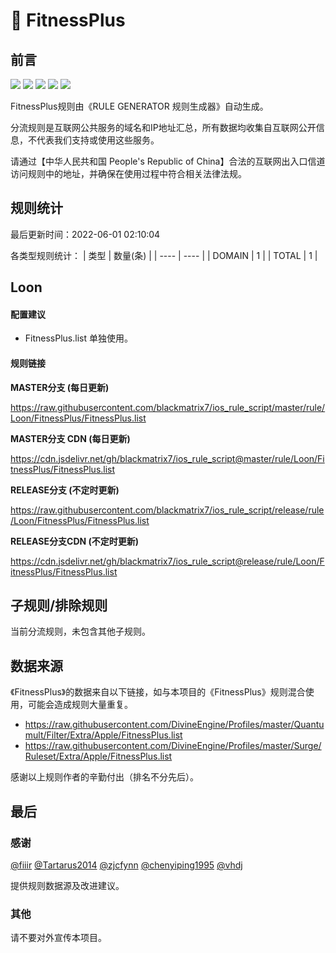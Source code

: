 # 🧸 FitnessPlus

## 前言

![](https://shields.io/badge/-移除重复规则-ff69b4) ![](https://shields.io/badge/-DOMAIN与DOMAIN--SUFFIX合并-green) ![](https://shields.io/badge/-DOMAIN--SUFFIX间合并-critical) ![](https://shields.io/badge/-DOMAIN--SUFFIX与DOMAIN--KEYWORD合并-blue) ![](https://shields.io/badge/-IP--CIDR(6)合并-blueviolet) 

FitnessPlus规则由《RULE GENERATOR 规则生成器》自动生成。

分流规则是互联网公共服务的域名和IP地址汇总，所有数据均收集自互联网公开信息，不代表我们支持或使用这些服务。

请通过【中华人民共和国 People's Republic of China】合法的互联网出入口信道访问规则中的地址，并确保在使用过程中符合相关法律法规。

## 规则统计

最后更新时间：2022-06-01 02:10:04

各类型规则统计：
| 类型 | 数量(条)  | 
| ---- | ----  |
| DOMAIN | 1  | 
| TOTAL | 1  | 


## Loon 

#### 配置建议
- FitnessPlus.list 单独使用。

#### 规则链接
**MASTER分支 (每日更新)**

https://raw.githubusercontent.com/blackmatrix7/ios_rule_script/master/rule/Loon/FitnessPlus/FitnessPlus.list

**MASTER分支 CDN (每日更新)**

https://cdn.jsdelivr.net/gh/blackmatrix7/ios_rule_script@master/rule/Loon/FitnessPlus/FitnessPlus.list

**RELEASE分支 (不定时更新)**

https://raw.githubusercontent.com/blackmatrix7/ios_rule_script/release/rule/Loon/FitnessPlus/FitnessPlus.list

**RELEASE分支CDN (不定时更新)**

https://cdn.jsdelivr.net/gh/blackmatrix7/ios_rule_script@release/rule/Loon/FitnessPlus/FitnessPlus.list

## 子规则/排除规则


当前分流规则，未包含其他子规则。

## 数据来源

《FitnessPlus》的数据来自以下链接，如与本项目的《FitnessPlus》规则混合使用，可能会造成规则大量重复。

- https://raw.githubusercontent.com/DivineEngine/Profiles/master/Quantumult/Filter/Extra/Apple/FitnessPlus.list
- https://raw.githubusercontent.com/DivineEngine/Profiles/master/Surge/Ruleset/Extra/Apple/FitnessPlus.list


感谢以上规则作者的辛勤付出（排名不分先后）。

## 最后

### 感谢

[@fiiir](https://github.com/fiiir) [@Tartarus2014](https://github.com/Tartarus2014) [@zjcfynn](https://github.com/zjcfynn) [@chenyiping1995](https://github.com/chenyiping1995) [@vhdj](https://github.com/vhdj)

提供规则数据源及改进建议。

### 其他

请不要对外宣传本项目。